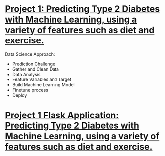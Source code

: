 # [Project 1: Predicting Type 2 Diabetes with Machine Learning, using a variety of features such as diet and exercise.](https://github.com/johnnymcgcodes/diabetes_predictor/blob/main/diabetes_classification.ipynb)

Data Science Approach:
* Prediction Challenge
* Gather and Clean Data
* Data Analysis
* Feature Variables and Target
* Build Machine Learning Model
* Finetune process
* Deploy


# [Project 1 Flask Application: Predicting Type 2 Diabetes with Machine Learning, using a variety of features such as diet and exercise.](https://github.com/johnnymcgcodes/diabetes_predictor/blob/main/diabetes_classification.ipynb)
